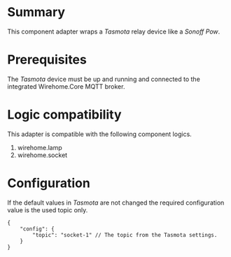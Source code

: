 # Summary
This component adapter wraps a _Tasmota_ relay device like a _Sonoff Pow_.

# Prerequisites
The _Tasmota_ device must be up and running and connected to the integrated Wirehome.Core MQTT broker.

# Logic compatibility
This adapter is compatible with the following component logics.

1. wirehome.lamp
2. wirehome.socket

# Configuration
If the default values in _Tasmota_ are not changed the required configuration value is the used topic only.

```json5
{
    "config": {
        "topic": "socket-1" // The topic from the Tasmota settings.
    }
}
```